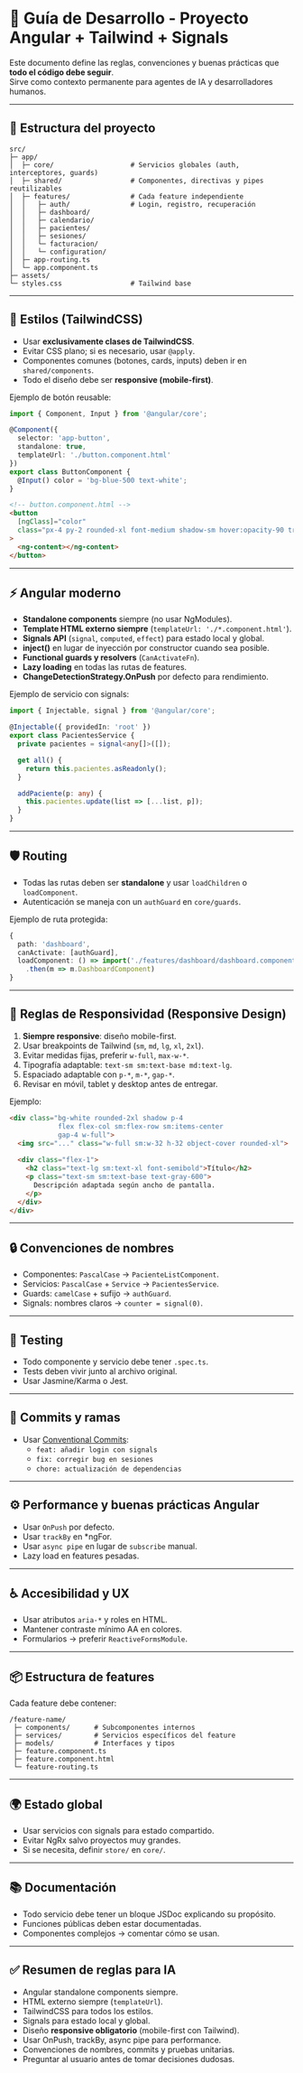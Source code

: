 # 🚀 Guía de Desarrollo - Proyecto Angular + Tailwind + Signals

Este documento define las reglas, convenciones y buenas prácticas que **todo el código debe seguir**.  
Sirve como contexto permanente para agentes de IA y desarrolladores humanos.  

---

## 📂 Estructura del proyecto

```
src/
├─ app/
│  ├─ core/                   # Servicios globales (auth, interceptores, guards)
│  ├─ shared/                 # Componentes, directivas y pipes reutilizables
│  ├─ features/               # Cada feature independiente
│  │   ├─ auth/               # Login, registro, recuperación
│  │   ├─ dashboard/
│  │   ├─ calendario/
│  │   ├─ pacientes/
│  │   ├─ sesiones/
│  │   └─ facturacion/
│  │   └─ configuration/
│  ├─ app-routing.ts
│  └─ app.component.ts
├─ assets/
└─ styles.css                 # Tailwind base
```

---

## 🎨 Estilos (TailwindCSS)

- Usar **exclusivamente clases de TailwindCSS**.  
- Evitar CSS plano; si es necesario, usar `@apply`.  
- Componentes comunes (botones, cards, inputs) deben ir en `shared/components`.  
- Todo el diseño debe ser **responsive (mobile-first)**.  

Ejemplo de botón reusable:

```ts
import { Component, Input } from '@angular/core';

@Component({
  selector: 'app-button',
  standalone: true,
  templateUrl: './button.component.html'
})
export class ButtonComponent {
  @Input() color = 'bg-blue-500 text-white';
}
```

```html
<!-- button.component.html -->
<button
  [ngClass]="color"
  class="px-4 py-2 rounded-xl font-medium shadow-sm hover:opacity-90 transition w-full sm:w-auto"
>
  <ng-content></ng-content>
</button>
```

---

## ⚡ Angular moderno

- **Standalone components** siempre (no usar NgModules).  
- **Template HTML externo siempre** (`templateUrl: './*.component.html'`).  
- **Signals API** (`signal`, `computed`, `effect`) para estado local y global.  
- **inject()** en lugar de inyección por constructor cuando sea posible.  
- **Functional guards y resolvers** (`CanActivateFn`).  
- **Lazy loading** en todas las rutas de features.  
- **ChangeDetectionStrategy.OnPush** por defecto para rendimiento.  

Ejemplo de servicio con signals:

```ts
import { Injectable, signal } from '@angular/core';

@Injectable({ providedIn: 'root' })
export class PacientesService {
  private pacientes = signal<any[]>([]);

  get all() {
    return this.pacientes.asReadonly();
  }

  addPaciente(p: any) {
    this.pacientes.update(list => [...list, p]);
  }
}
```

---

## 🛡️ Routing

- Todas las rutas deben ser **standalone** y usar `loadChildren` o `loadComponent`.  
- Autenticación se maneja con un `authGuard` en `core/guards`.  

Ejemplo de ruta protegida:

```ts
{ 
  path: 'dashboard', 
  canActivate: [authGuard], 
  loadComponent: () => import('./features/dashboard/dashboard.component')
    .then(m => m.DashboardComponent) 
}
```

---

## 📱 Reglas de Responsividad (Responsive Design)

1. **Siempre responsive**: diseño mobile-first.  
2. Usar breakpoints de Tailwind (`sm`, `md`, `lg`, `xl`, `2xl`).  
3. Evitar medidas fijas, preferir `w-full`, `max-w-*`.  
4. Tipografía adaptable: `text-sm sm:text-base md:text-lg`.  
5. Espaciado adaptable con `p-*`, `m-*`, `gap-*`.  
6. Revisar en móvil, tablet y desktop antes de entregar.  

Ejemplo:

```html
<div class="bg-white rounded-2xl shadow p-4 
            flex flex-col sm:flex-row sm:items-center 
            gap-4 w-full">
  <img src="..." class="w-full sm:w-32 h-32 object-cover rounded-xl">
  
  <div class="flex-1">
    <h2 class="text-lg sm:text-xl font-semibold">Título</h2>
    <p class="text-sm sm:text-base text-gray-600">
      Descripción adaptada según ancho de pantalla.
    </p>
  </div>
</div>
```

---

## 🔒 Convenciones de nombres

- Componentes: `PascalCase` → `PacienteListComponent`.  
- Servicios: `PascalCase` + `Service` → `PacientesService`.  
- Guards: `camelCase` + sufijo → `authGuard`.  
- Signals: nombres claros → `counter = signal(0)`.  

---

## 🧪 Testing

- Todo componente y servicio debe tener `.spec.ts`.  
- Tests deben vivir junto al archivo original.  
- Usar Jasmine/Karma o Jest.  

---

## 📝 Commits y ramas

- Usar [Conventional Commits](https://www.conventionalcommits.org/):  
  - `feat: añadir login con signals`  
  - `fix: corregir bug en sesiones`  
  - `chore: actualización de dependencias`  

---

## ⚙️ Performance y buenas prácticas Angular

- Usar `OnPush` por defecto.  
- Usar `trackBy` en *ngFor.  
- Usar `async pipe` en lugar de `subscribe` manual.  
- Lazy load en features pesadas.  

---

## ♿ Accesibilidad y UX

- Usar atributos `aria-*` y roles en HTML.  
- Mantener contraste mínimo AA en colores.  
- Formularios → preferir `ReactiveFormsModule`.  

---

## 📦 Estructura de features

Cada feature debe contener:  

```
/feature-name/
 ├─ components/      # Subcomponentes internos
 ├─ services/        # Servicios específicos del feature
 ├─ models/          # Interfaces y tipos
 ├─ feature.component.ts
 ├─ feature.component.html
 └─ feature-routing.ts
```

---

## 🌍 Estado global

- Usar servicios con signals para estado compartido.  
- Evitar NgRx salvo proyectos muy grandes.  
- Si se necesita, definir `store/` en `core/`.  

---

## 📚 Documentación

- Todo servicio debe tener un bloque JSDoc explicando su propósito.  
- Funciones públicas deben estar documentadas.  
- Componentes complejos → comentar cómo se usan.  

---

## ✅ Resumen de reglas para IA

- Angular standalone components siempre.  
- HTML externo siempre (`templateUrl`).  
- TailwindCSS para todos los estilos.  
- Signals para estado local y global.  
- Diseño **responsive obligatorio** (mobile-first con Tailwind).  
- Usar OnPush, trackBy, async pipe para performance.  
- Convenciones de nombres, commits y pruebas unitarias.  
- Preguntar al usuario antes de tomar decisiones dudosas.  

